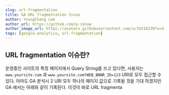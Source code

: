 ```yaml
---
slug: url-fragmentation
title: GA URL fragmentation Issue
author: YoungChang Lee
author_url: https://github.com/p-iknow
author_image_url: https://avatars.githubusercontent.com/u/35516239?v=4
tags: [google-analytics, url-fragmentation]
---
```


## URL fragmentation 이슈란?
운영중인 사이트의 특정 페이지에서 Query String를 쓰고 있다면, 사용자는 `www.yoursite.com` 과 `www.yoursite.com?WEB_BNNR_ID=123` URI로  모두 접근할 수 있다.  아마도 GA 분석시 2 URI 모두 하나의 페이지 값으로 기록될 것을 기대 하겠지만 GA 에서는 아래와 같이 기록된다.  이것이 바로 URL fragmenta